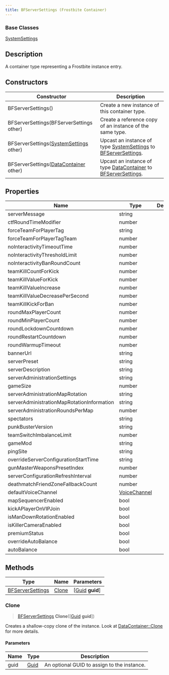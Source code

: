 ```yaml
---
title: BFServerSettings (Frostbite Container)
---
```

### Base Classes

[SystemSettings](SystemSettings)

## Description

A container type representing a Frostbite instance entry.

## Constructors

| Constructor                                                                 | Description                                                                                                             |
| --------------------------------------------------------------------------- | ----------------------------------------------------------------------------------------------------------------------- |
| BFServerSettings()                                                          | Create a new instance of this container type.                                                                           |
| BFServerSettings(BFServerSettings other)                                    | Create a reference copy of an instance of the same type.                                                                |
| BFServerSettings([SystemSettings](SystemSettings) other)                    | Upcast an instance of type [SystemSettings](SystemSettings) to [BFServerSettings](BFServerSettings).                    |
| BFServerSettings([DataContainer](/vext/ref/cls/shr/datacontainer) other) | Upcast an instance of type [DataContainer](/vext/ref/cls/shr/datacontainer) to [BFServerSettings](BFServerSettings). |

## Properties

| Name                                       | Type                         | Description |
| ------------------------------------------ | ---------------------------- | ----------- |
| serverMessage                              | string                       |             |
| ctfRoundTimeModifier                       | number                       |             |
| forceTeamForPlayerTag                      | string                       |             |
| forceTeamForPlayerTagTeam                  | number                       |             |
| noInteractivityTimeoutTime                 | number                       |             |
| noInteractivityThresholdLimit              | number                       |             |
| noInteractivityBanRoundCount               | number                       |             |
| teamKillCountForKick                       | number                       |             |
| teamKillValueForKick                       | number                       |             |
| teamKillValueIncrease                      | number                       |             |
| teamKillValueDecreasePerSecond             | number                       |             |
| teamKillKickForBan                         | number                       |             |
| roundMaxPlayerCount                        | number                       |             |
| roundMinPlayerCount                        | number                       |             |
| roundLockdownCountdown                     | number                       |             |
| roundRestartCountdown                      | number                       |             |
| roundWarmupTimeout                         | number                       |             |
| bannerUrl                                  | string                       |             |
| serverPreset                               | string                       |             |
| serverDescription                          | string                       |             |
| serverAdministrationSettings               | string                       |             |
| gameSize                                   | number                       |             |
| serverAdministrationMapRotation            | string                       |             |
| serverAdministrationMapRotationInformation | string                       |             |
| serverAdministrationRoundsPerMap           | number                       |             |
| spectators                                 | string                       |             |
| punkBusterVersion                          | string                       |             |
| teamSwitchImbalanceLimit                   | number                       |             |
| gameMod                                    | string                       |             |
| pingSite                                   | string                       |             |
| overrideServerConfigurationStartTime       | string                       |             |
| gunMasterWeaponsPresetIndex                | number                       |             |
| serverConfigurationRefreshInterval         | number                       |             |
| deathmatchFriendZoneFallbackCount          | number                       |             |
| defaultVoiceChannel                        | [VoiceChannel](VoiceChannel) |             |
| mapSequencerEnabled                        | bool                         |             |
| kickAPlayerOnVIPJoin                       | bool                         |             |
| isManDownRotationEnabled                   | bool                         |             |
| isKillerCameraEnabled                      | bool                         |             |
| premiumStatus                              | bool                         |             |
| overrideAutoBalance                        | bool                         |             |
| autoBalance                                | bool                         |             |

## Methods

| Type                                 | Name            | Parameters                                     |
| ------------------------------------ | --------------- | ---------------------------------------------- |
| [BFServerSettings](BFServerSettings) | [Clone](#clone) | \[[Guid](/vext/ref/cls/shr/guid) **guid**\] |

### Clone

> [BFServerSettings](BFServerSettings) **Clone**(\[[Guid](/vext/ref/cls/shr/guid) **guid**\])

Creates a shallow-copy clone of the instance. Look at [DataContainer::Clone](/vext/ref/cls/shr/datacontainer#clone) for more details.

#### Parameters

| Name | Type         | Description                                 |
| ---- | ------------ | ------------------------------------------- |
| guid | [Guid](Guid) | An optional GUID to assign to the instance. |
